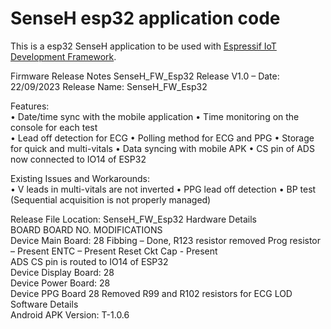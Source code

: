 SenseH esp32 application code
====================

This is a esp32 SenseH application to be used with [Espressif IoT Development Framework](https://github.com/espressif/esp-idf).

Firmware Release Notes
SenseH_FW_Esp32
Release V1.0 – Date: 22/09/2023
Release Name: SenseH_FW_Esp32


Features:  
•	Date/time sync with the mobile application
•	Time monitoring on the console for each test  
•	Lead off detection for ECG 
•	Polling method for ECG and PPG
•	Storage for quick and multi-vitals
•	Data syncing with mobile APK
•	CS pin of ADS now connected to IO14 of ESP32

Existing Issues and Workarounds:  
•	V leads in multi-vitals are not inverted
•	PPG lead off detection 
•	BP test (Sequential acquisition is not properly managed)


Release File Location:	 SenseH_FW_Esp32
Hardware Details	
BOARD	BOARD NO.	MODIFICATIONS	
Device Main Board:	 28	 Fibbing – Done, R123 resistor removed
Prog resistor – Present
ENTC – Present
Reset Ckt Cap - Present 	
		ADS CS pin is routed to IO14 of ESP32	
Device Display Board:	 28		
Device Power Board:	 28		
Device PPG Board	 28	 Removed R99 and R102 resistors for ECG LOD	
Software Details	
Android APK Version:	T-1.0.6	
  
